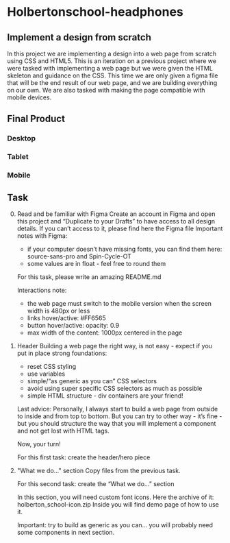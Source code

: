 # Holbertonschool-headphones
## Implement a design from scratch
In this project we are implementing a design into a web page from scratch using CSS and HTML5. This is an iteration on a previous project where we were tasked with implementing a web page but we were given the HTML skeleton and guidance on the CSS. This time we are only given a figma file that will be the end result of our web page, and we are building everything on our own. We are also tasked with making the page compatible with mobile devices.

## Final Product
### Desktop
### Tablet
### Mobile

## Task
0. Read and be familiar with Figma
    Create an account in Figma and open this project and “Duplicate to your Drafts” to have access to all design details.
    If you can’t access to it, please find here the Figma file
    Important notes with Figma:
    - if your computer doesn’t have missing fonts, you can find them here: source-sans-pro and Spin-Cycle-OT
    - some values are in float - feel free to round them

    For this task, please write an amazing README.md

    Interactions note:
    - the web page must switch to the mobile version when the screen width is 480px or less
    - links hover/active: #FF6565
    - button hover/active: opacity: 0.9
    - max width of the content: 1000px centered in the page
1. Header
    Building a web page the right way, is not easy - expect if you put in place strong foundations:
    - reset CSS styling
    - use variables
    - simple/“as generic as you can” CSS selectors
    - avoid using super specific CSS selectors as much as possible
    - simple HTML structure - div containers are your friend!

    Last advice: Personally, I always start to build a web page from outside to inside and from top to bottom. But you can try to other way - it’s fine - but you should structure the way that you will implement a component and not get lost with HTML tags.

    Now, your turn!

    For this first task: create the header/hero piece
2. "What we do..." section
    Copy files from the previous task.

    For this second task: create the “What we do…” section

    In this section, you will need custom font icons. Here the archive of it: holberton_school-icon.zip Inside you will find demo page of how to use it.

    Important: try to build as generic as you can… you will probably need some components in next section.